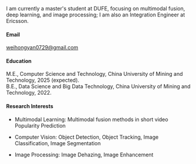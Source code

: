 


I am currently a master's student at DUFE, focusing on multimodal fusion, deep learning, and image processing;
I am also an Integration Engineer at Ericsson.

#### Email
weihongyan0729@gmail.com


#### Education
M.E., Computer Science and Technology, China University of Mining and Technology, 2025 (expected).\
B.E., Data Science and Big Data Technology, China University of Mining and Technology, 2022.

#### Research Interests
- Multimodal Learning: Multimodal fusion methods in short video Popularity Prediction

- Computer Vision: Object Detection, Object Tracking, Image Classification, Image Segmentation

- Image Processing: Image Dehazing, Image Enhancement


